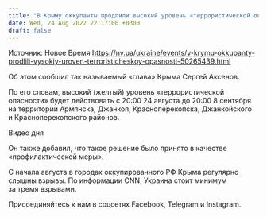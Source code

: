 ```yaml
---
title: "В Крыму оккупанты продлили высокий уровень «террористической опасности»"
date: Wed, 24 Aug 2022 22:17:00 +0300
draft: false
---
```

Источник: Новое Время https://nv.ua/ukraine/events/v-krymu-okkupanty-prodlili-vysokiy-uroven-terroristicheskoy-opasnosti-50265439.html


 Об этом сообщил так называемый «глава» Крыма Сергей Аксенов.

По его словам, высокий (желтый) уровень «террористической опасности» будет действовать с 20:00 24 августа до 20:00 8 сентября на территории Армянска, Джанкоя, Красноперекопска, Джанкойского и Красноперекопского районов.

 Видео дня   

Он также добавил, что такое решение было принято в качестве «профилактической меры».

С начала августа в городах оккупированного РФ Крыма регулярно слышны взрывы. По информации CNN, Украина стоит минимум за тремя взрывами.

Присоединяйтесь к нам в соцсетях Facebook, Telegram и Instagram.
